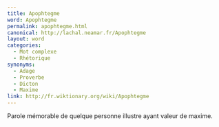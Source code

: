 ```yaml
---
title: Apophtegme
word: Apophtegme
permalink: apophtegme.html
canonical: http://lachal.neamar.fr/Apophtegme
layout: word
categories:
  - Mot complexe
  - Rhétorique
synonyms:
  - Adage
  - Proverbe
  - Dicton
  - Maxime
link: http://fr.wiktionary.org/wiki/Apophtegme
---
```


Parole mémorable de quelque personne illustre ayant valeur de maxime.


